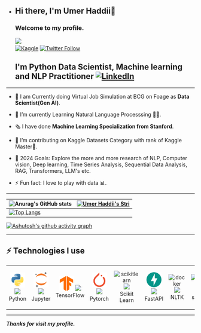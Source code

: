 - ## Hi there, I'm Umer Haddii👋
  ### Welcome to my profile.
  ![](https://komarev.com/ghpvc/?username=umerhaddii&color=green)  
  [![Kaggle](https://img.shields.io/badge/-Kaggle-20BEFF?style=for-the-badge&logo=kaggle&logoColor=white)](https://www.kaggle.com/umerhaddii)
  [![Twitter Follow](https://img.shields.io/badge/X-%23000000.svg?style=for-the-badge&logo=X&logoColor=white)](https://twitter.com/UmerHaddii007)


  ## I'm Python Data Scientist, Machine learning and NLP Practitioner [![LinkedIn](https://img.shields.io/badge/linkedin-%230077B5.svg?style=for-the-badge&logo=linkedin&logoColor=white)](https://www.linkedin.com/in/umerhaddii/)

----

  * 🔭 I am Currently doing Virtual Job Simulation at BCG on Foage as **Data Scientist(Gen AI)**.

  - 🌱 I’m currently Learning Natural Language Processsing 📜😎.

  - 🗞️ I have done **Machine Learning Specialization from Stanford**.
  
  - 👯 I’m contributing on Kaggle Datasets Category with rank of Kaggle Master🥇.
  
  - 🥅 2024 Goals: Explore the more and more research of NLP, Computer vision, Deep learning, Time Series Analysis, Sequential Data Analysis, RAG, Transformers, LLM's etc.

  - ⚡ Fun fact: I love to play with data 📊.

---

| ![Anurag's GitHub stats](https://github-readme-stats.vercel.app/api?username=umerhaddii&show_icons=true&theme=radical) | [![Umer Haddii's Stri](https://streak-stats.demolab.com?user=umerhaddii&theme=dark&border_radius=7&mode=weekly)](https://git.io/streak-stats) |
| ------------------------------------------------------------ | ------------------------------------------------------------ |
| [![Top Langs](https://github-readme-stats.vercel.app/api/top-langs/?username=umerhaddii&layout=compact&&show_icons=true&theme=radical)](https://github.com/anuraghazra/github-readme-stats) |                                                              |



[![Ashutosh's github activity graph](https://github-readme-activity-graph.vercel.app/graph?username=umerhaddii&bg_color=ffffff&color=ff047d&line=9e4c98&point=403d3d&area=true&hide_border=true)](https://github.com/ashutosh00710/github-readme-activity-graph)



---

   ## ⚡ Technologies I use 


<div align="center">
<table align="center">
    <tr>
        <td align="center" width="140" height="112.43">
            <img src="https://raw.githubusercontent.com/devicons/devicon/master/icons/python/python-original.svg" alt="python" width="40" height="40"/>
            <img src="./assets/icons/python.jpeg" width="65px"/>
            <br /> Python
        </td>
        <td align="center" width="140" height="112.43">
            <img src="https://raw.githubusercontent.com/devicons/devicon/2ae2a900d2f041da66e950e4d48052658d850630/icons/jupyter/jupyter-original.svg" alt="jupyter" width="40" height="40"/>
            <img src="./assets/icons/jupyter.png" width="65px"/>
            <br /> Jupyter
        </td>
        <td align="center" width="140" height="112.43">
            <img src="https://raw.githubusercontent.com/devicons/devicon/master/icons/tensorflow/tensorflow-original.svg" alt="tensorflow" width="40" height="40"/>
            <img src="./assets/icons/tensorflow.png" width="65px"/>
            <br /> TensorFlow
        </td>
        <td align="center" width="140" height="112.43">
            <img src="https://raw.githubusercontent.com/devicons/devicon/master/icons/pytorch/pytorch-original.svg" alt="pytorch" width="40" height="40"/>
            <img src="./assets/icons/pytorch.png" width="65px"/>
            <br /> Pytorch
        </td>
        <td align="center" width="140" height="112.43">
            <img src="https://raw.githubusercontent.com/devicons/devicon/master/icons/scikit-learn/scikit-learn-original.svg" alt="scikitlearn" width="40" height="40"/>
            <img src="./assets/icons/scikitlearn.png" width="65px"/>
            <br /> Scikit Learn
        </td>
        <td align="center" width="140" height="112.43">
            <img src="https://raw.githubusercontent.com/devicons/devicon/master/icons/fastapi/fastapi-original.svg" alt="fastapi" width="40" height="40"/>
            <img src="./assets/icons/fastapi.png" width="65px"/>
            <br /> FastAPI
        </td>
        <td align="center" width="140" height="112.43">
            <img src="https://raw.githubusercontent.com/devicons/devicon/master/icons/nltk/nltk-original-wordmark.svg" alt="docker" width="40" height="40"/>
            <img src="./assets/icons/docker.png" width="65px"/>
            <br /> NLTK
        </td>
        <td align="center" width="140" height="112.43">
            <img src="https://raw.githubusercontent.com/devicons/devicon/master/icons/spacy/spacy-original-wordmark.svg" alt="docker" width="40" height="40"/>
            <img src="./assets/icons/docker.png" width="65px"/>
            <br /> spaCy
    </tr>
</table>
</div>



---

***Thanks for visit my profile.***
